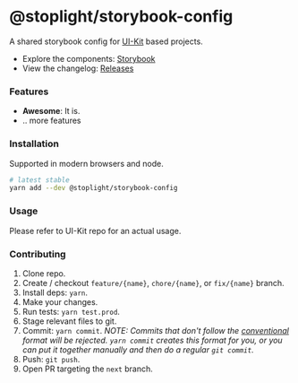 # @stoplight/storybook-config

<!-- BADGES -->

A shared storybook config for [UI-Kit](https://github.com/stoplightio/ui-kit) based projects.

- Explore the components: [Storybook](https://stoplightio.github.io/storybook-config)
- View the changelog: [Releases](https://github.com/stoplightio/storybook-config/releases)

### Features

- **Awesome**: It is.
- .. more features

### Installation

Supported in modern browsers and node.

```bash
# latest stable
yarn add --dev @stoplight/storybook-config
```

### Usage

Please refer to UI-Kit repo for an actual usage.

### Contributing

1. Clone repo.
2. Create / checkout `feature/{name}`, `chore/{name}`, or `fix/{name}` branch.
3. Install deps: `yarn`.
4. Make your changes.
5. Run tests: `yarn test.prod`.
6. Stage relevant files to git.
7. Commit: `yarn commit`. _NOTE: Commits that don't follow the [conventional](https://github.com/marionebl/commitlint/tree/master/%40commitlint/config-conventional) format will be rejected. `yarn commit` creates this format for you, or you can put it together manually and then do a regular `git commit`._
8. Push: `git push`.
9. Open PR targeting the `next` branch.
